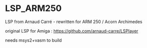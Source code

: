 # LSP_ARM250 

LSP from Arnaud Carré - rewritten for ARM 250 / Acorn Archimedes 

original LSP for Amiga : https://github.com/arnaud-carre/LSPlayer 

needs msys2+vasm to build
